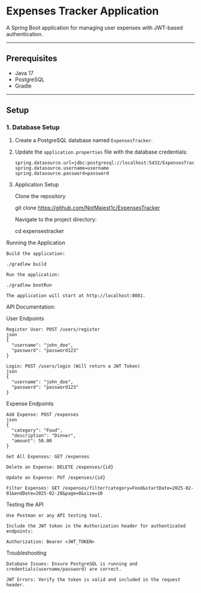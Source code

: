 # Expenses Tracker Application

A Spring Boot application for managing user expenses with JWT-based authentication.

---

## **Prerequisites**
- Java 17
- PostgreSQL
- Gradle

---

## **Setup**

### **1. Database Setup**
1. Create a PostgreSQL database named `ExpensesTracker`.
2. Update the `application.properties` file with the database credentials:
   ```properties
   spring.datasource.url=jdbc:postgresql://localhost:5432/ExpensesTracker
   spring.datasource.username=username
   spring.datasource.password=password

3. Application Setup

   Clone the repository
   

   git clone https://github.com/NotMajest1c/ExpensesTracker

   Navigate to the project directory:
   

   cd expensestracker

Running the Application

    Build the application:

    ./gradlew build

    Run the application:

    ./gradlew bootRun

    The application will start at http://localhost:8081.

API Documentation:

User Endpoints

    Register User: POST /users/register
    json
    {
      "username": "john_doe",
      "password": "password123"
    }

    Login: POST /users/login (Will return a JWT Token)
    json
    {
      "username": "john_doe",
      "password": "password123"
    }


Expense Endpoints

    Add Expense: POST /expenses
    json
    {
      "category": "Food",
      "description": "Dinner",
      "amount": 50.00
    }

    Get All Expenses: GET /expenses

    Delete an Expense: DELETE /expenses/{id}

    Update an Expense: PUT /expenses/{id}

    Filter Expenses: GET /expenses/filter?category=Food&startDate=2025-02-01&endDate=2025-02-28&page=0&size=10

Testing the API

    Use Postman or any API testing tool.

    Include the JWT token in the Authorization header for authenticated endpoints:

    Authorization: Bearer <JWT_TOKEN>

Troubleshooting

    Database Issues: Ensure PostgreSQL is running and credentials(username/password) are correct.

    JWT Errors: Verify the token is valid and included in the request header.

